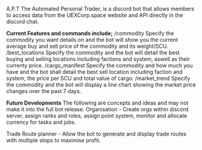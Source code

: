 A.P.T The Automated Personal Trader, is a discord bot that allows members to access data from the UEXCorp.space website and API directly in the discord chat.

**Current Features and commands include;**
/commodity <commodity name> 
    Specify the commodity you want details on and the bot will show you the current average buy and sell price of the commodity and its weight/SCU.
/best_locations <commodity name>
    Specify the commodity and the bot will detail the best buying and selling locations including factions and system, aswell as their currenty price.
/cargo_manifest <commodity name> <ammount in SCU>
    Specify the commodity and how much you have and the bot shall detail the best sell location including faction and system, the price per SCU and total value of cargo.
/market_trend
    Specify the commodity and the bot will display a line chart showing the market price changes over the past 7 days.

**Future Developments**
The following are concepts and ideas and may not make it into the full bot release.
Organisation - Create orgs within discord server, assign ranks and roles, assign point system, monitor and allocate currency for tasks and jobs.

Trade Route planner - Allow the bot to generate and display trade routes with multiple stops to maximise profit.
